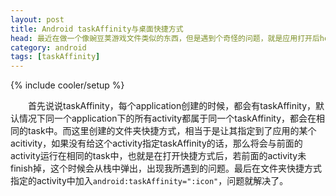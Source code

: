 ```yaml
---
layout: post
title: Android taskAffinity与桌面快捷方式
head: 最近在做一个像豌豆荚游戏文件类似的东西，但是遇到个奇怪的问题，就是应用打开后home键退出，然后再点击文件夹，会同时弹出文件夹以及home退出之前的界面，经过一番折腾，算是整明白了问题。
category: android
tags: [taskAffinity]
---
```

{% include cooler/setup %}

　　首先说说taskAffinity，每个application创建的时候，都会有taskAffinity，默认情况下同一个application下的所有activity都属于同一个taskAffinity，都会在相同的task中。而这里创建的文件夹快捷方式，相当于是让其指定到了应用的某个acitivity，如果没有给这个activity指定taskAffinity的话，那么将会与前面的activity运行在相同的task中，也就是在打开快捷方式后，若前面的activity未finish掉，这个时候会从栈中弹出，出现我所遇到的问题。最后在文件夹快捷方式指定的activity中加入`android:taskAffinity=":icon"`，问题就解决了。